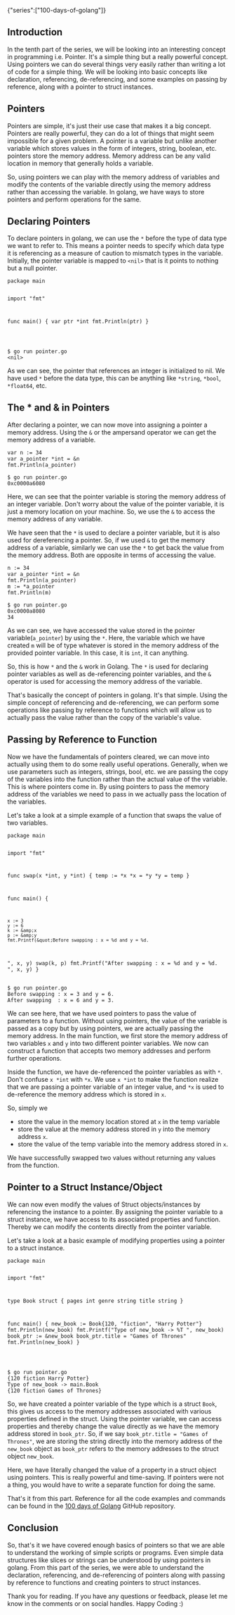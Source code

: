 {"series":["100-days-of-golang"]}

<h2>Introduction</h2>
<p>In the tenth part of the series, we will be looking into an interesting concept in programming i.e. Pointer. It's a simple thing but a really powerful concept. Using pointers we can do several things very easily rather than writing a lot of code for a simple thing. We will be looking into basic concepts like declaration, referencing, de-referencing, and some examples on passing by reference, along with a pointer to struct instances.</p>
<h2>Pointers</h2>
<p>Pointers are simple, it's just their use case that makes it a big concept. Pointers are really powerful, they can do a lot of things that might seem impossible for a given problem. A pointer is a variable but unlike another variable which stores values in the form of integers, string, boolean, etc. pointers store the memory address. Memory address can be any valid location in memory that generally holds a variable.</p>
<p>So, using pointers we can play with the memory address of variables and modify the contents of the variable directly using the memory address rather than accessing the variable. In golang, we have ways to store pointers and perform operations for the same.</p>
<h2>Declaring Pointers</h2>
<p>To declare pointers in golang, we can use the <code>*</code> before the type of data type we want to refer to. This means a pointer needs to specify which data type it is referencing as a measure of caution to mismatch types in the variable. Initially, the pointer variable is mapped to <code>&lt;nil&gt;</code> that is it points to nothing but a null pointer.</p>
<pre><code class="language-go">package main

import &quot;fmt&quot;

func main() {
	var ptr *int
	fmt.Println(ptr)
}

</code></pre>
<pre><code>$ go run pointer.go
&lt;nil&gt;
</code></pre>
<p>As we can see, the pointer that references an integer is initialized to nil. We have used <code>*</code> before the data type, this can be anything like <code>*string</code>, <code>*bool</code>, <code>*float64</code>, etc.</p>
<h2>The * and &amp; in Pointers</h2>
<p>After declaring a pointer, we can now move into assigning a pointer a memory address. Using the <code>&amp;</code> or the ampersand operator we can get the memory address of a variable.</p>
<pre><code class="language-go">var n := 34
var a_pointer *int = &amp;n
fmt.Println(a_pointer)
</code></pre>
<pre><code>$ go run pointer.go
0xc0000a6080
</code></pre>
<p>Here, we can see that the pointer variable is storing the memory address of an integer variable. Don't worry about the value of the pointer variable, it is just a memory location on your machine. So, we use the <code>&amp;</code> to access the memory address of any variable.</p>
<p>We have seen that the <code>*</code> is used to declare a pointer variable, but it is also used for dereferencing a pointer. So, if we used <code>&amp;</code> to get the memory address of a variable, similarly we can use the <code>*</code> to get back the value from the memory address. Both are opposite in terms of accessing the value.</p>
<pre><code class="language-go">n := 34
var a_pointer *int = &amp;n
fmt.Println(a_pointer)
m := *a_pointer
fmt.Println(m)
</code></pre>
<pre><code>$ go run pointer.go
0xc0000a8080
34
</code></pre>
<p>As we can see, we have accessed the value stored in the pointer variable(<code>a_pointer</code>) by using the <code>*</code>. Here, the variable which we have created <code>m</code> will be of type whatever is stored in the memory address of the provided pointer variable. In this case, it is <code>int</code>, it can anything.</p>
<p>So, this is how <code>*</code> and the <code>&amp;</code> work in Golang. The <code>*</code> is used for declaring pointer variables as well as de-referencing pointer variables, and the <code>&amp;</code> operator is used for accessing the memory address of the variable.</p>
<p>That's basically the concept of pointers in golang. It's that simple. Using the simple concept of referencing and de-referencing, we can perform some operations like passing by reference to functions which will allow us to actually pass the value rather than the copy of the variable's value.</p>
<h2>Passing by Reference to Function</h2>
<p>Now we have the fundamentals of pointers cleared, we can move into actually using them to do some really useful operations. Generally, when we use parameters such as integers, strings, bool, etc. we are passing the copy of the variables into the function rather than the actual value of the variable. This is where pointers come in. By using pointers to pass the memory address of the variables we need to pass in we actually pass the location of the variables.</p>
<p>Let's take a look at a simple example of a function that swaps the value of two variables.</p>
<pre><code class="language-go">package main

import &quot;fmt&quot;

func swap(x *int, y *int) {
	temp := *x
	*x = *y
	*y = temp
}

func main() {

    x := 3
	y := 6
	k := &amp;x
	p := &amp;y
	fmt.Printf(&quot;Before swapping : x = %d and y = %d.
&quot;, x, y)
	swap(k, p)
	fmt.Printf(&quot;After swapping  : x = %d and y = %d.
&quot;, x, y)
}
</code></pre>
<pre><code>$ go run pointer.go
Before swapping : x = 3 and y = 6.
After swapping  : x = 6 and y = 3.
</code></pre>
<p>We can see here, that we have used pointers to pass the value of parameters to a function. Without using pointers, the value of the variable is passed as a copy but by using pointers, we are actually passing the memory address. In the main function, we first store the memory address of two variables <code>x</code> and <code>y</code> into two different pointer variables. We now can construct a function that accepts two memory addresses and perform further operations.</p>
<p>Inside the function, we have de-referenced the pointer variables as with <code>*</code>. Don't confuse <code>x *int</code> with <code>*x</code>. We use <code>x *int</code> to make the function realize that we are passing a pointer variable of an integer value, and <code>*x</code> is used to de-reference the memory address which is stored in <code>x</code>.</p>
<p>So, simply we</p>
<ul>
<li>store the value in the memory location stored at <code>x</code> in the temp variable</li>
<li>store the value at the memory address stored in <code>y</code> into the memory address <code>x</code>.</li>
<li>store the value of the temp variable into the memory address stored in <code>x</code>.</li>
</ul>
<p>We have successfully swapped two values without returning any values from the function.</p>
<h2>Pointer to a Struct Instance/Object</h2>
<p>We can now even modify the values of Struct objects/instances by referencing the instance to a pointer. By assigning the pointer variable to a struct instance, we have access to its associated properties and function. Thereby we can modify the contents directly from the pointer variable.</p>
<p>Let's take a look at a basic example of modifying properties using a pointer to a struct instance.</p>
<pre><code class="language-go">package main

import &quot;fmt&quot;

type Book struct {
	pages int
	genre string
	title string
}

func main() {
	new_book := Book{120, &quot;fiction&quot;, &quot;Harry Potter&quot;}
	fmt.Println(new_book)
	fmt.Printf(&quot;Type of new_book -&gt; %T
&quot;, new_book)
	book_ptr := &amp;new_book
	book_ptr.title = &quot;Games of Thrones&quot;
	fmt.Println(new_book)
}

</code></pre>
<pre><code>$ go run pointer.go
{120 fiction Harry Potter}
Type of new_book -&gt; main.Book
{120 fiction Games of Thrones}
</code></pre>
<p>So, we have created a pointer variable of the type which is a struct <code>Book</code>, this gives us access to the memory addresses associated with various properties defined in the struct. Using the pointer variable, we can access properties and thereby change the value directly as we have the memory address stored in <code>book_ptr</code>. So, if we say <code>book_ptr.title = &quot;Games of Thrones&quot;</code>, we are storing the string directly into the memory address of the <code>new_book</code> object as <code>book_ptr</code> refers to the memory addresses to the struct object <code>new_book</code>.</p>
<p>Here, we have literally changed the value of a property in a struct object using pointers. This is really powerful and time-saving. If pointers were not a thing, you would have to write a separate function for doing the same.</p>
<p>That's it from this part. Reference for all the code examples and commands can be found in the <a href="https://github.com/mr-destructive/100-days-of-golang/">100 days of Golang</a> GitHub repository.</p>
<h2>Conclusion</h2>
<p>So, that's it we have covered enough basics of pointers so that we are able to understand the working of simple scripts or programs. Even simple data structures like slices or strings can be understood by using pointers in golang. From this part of the series, we were able to understand the declaration, referencing, and de-referencing of pointers along with passing by reference to functions and creating pointers to struct instances.</p>
<p>Thank you for reading. If you have any questions or feedback, please let me know in the comments or on social handles. Happy Coding :)</p>
